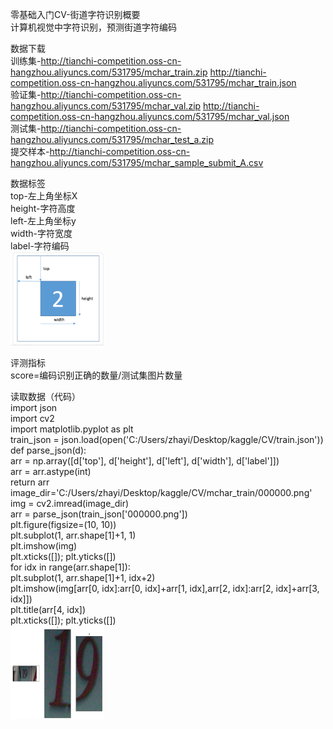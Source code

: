 零基础入门CV-街道字符识别概要  
  计算机视觉中字符识别，预测街道字符编码
  
数据下载  
  训练集-http://tianchi-competition.oss-cn-hangzhou.aliyuncs.com/531795/mchar_train.zip  http://tianchi-competition.oss-cn-hangzhou.aliyuncs.com/531795/mchar_train.json  
  验证集-http://tianchi-competition.oss-cn-hangzhou.aliyuncs.com/531795/mchar_val.zip  http://tianchi-competition.oss-cn-hangzhou.aliyuncs.com/531795/mchar_val.json  
  测试集-http://tianchi-competition.oss-cn-hangzhou.aliyuncs.com/531795/mchar_test_a.zip    
  提交样本-http://tianchi-competition.oss-cn-hangzhou.aliyuncs.com/531795/mchar_sample_submit_A.csv  
  
数据标签  
top-左上角坐标X  
height-字符高度  
left-左上角坐标y  
width-字符宽度    
label-字符编码  
<img width="150" height="150" src="https://github.com/zhaying0617/Datawhale-CV/blob/master/微信图片_20200519233219.png">  

评测指标  
score=编码识别正确的数量/测试集图片数量  

读取数据（代码）  
import json  
import cv2  
import matplotlib.pyplot as plt  
train_json = json.load(open('C:/Users/zhayi/Desktop/kaggle/CV/train.json'))  
def parse_json(d):  
    arr = np.array([d['top'], d['height'], d['left'], d['width'], d['label']])  
    arr = arr.astype(int)  
    return arr  
image_dir='C:/Users/zhayi/Desktop/kaggle/CV/mchar_train/000000.png'  
img = cv2.imread(image_dir)  
arr = parse_json(train_json['000000.png'])  
plt.figure(figsize=(10, 10))  
plt.subplot(1, arr.shape[1]+1, 1)  
plt.imshow(img)  
plt.xticks([]); plt.yticks([])  
for idx in range(arr.shape[1]):  
    plt.subplot(1, arr.shape[1]+1, idx+2)  
    plt.imshow(img[arr[0, idx]:arr[0, idx]+arr[1, idx],arr[2, idx]:arr[2, idx]+arr[3, idx]])  
    plt.title(arr[4, idx])  
    plt.xticks([]); plt.yticks([])      
<img width="150" height="150" src=" https://github.com/zhaying0617/Datawhale-CV/blob/master/img-storage/微信图片_20200520202205.png">  
   


        
